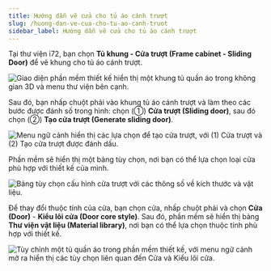```yaml
---
title: Hướng dẫn vẽ cửa cho tủ áo cánh trượt
slug: /huong-dan-ve-cua-cho-tu-ao-canh-truot
sidebar_label: Hướng dẫn vẽ cửa cho tủ áo cánh trượt
---
```


Tại thư viện i72, bạn chọn **Tủ khung - Cửa trượt (Frame cabinet - Sliding Door)** để vẽ khung cho tủ áo cánh trượt.

![Giao diện phần mềm thiết kế hiển thị một khung tủ quần áo trong không gian 3D và menu thư viện bên cạnh.](https://storage.googleapis.com/jegavn_kb/image_jegavn/375.1.jpg)

Sau đó, bạn nhấp chuột phải vào khung tủ áo cánh trượt và làm theo các bước được đánh số trong hình: chọn (①) **Cửa trượt (Sliding door)**, sau đó chọn (②) **Tạo cửa trượt (Generate sliding door)**.

![Menu ngữ cảnh hiển thị các lựa chọn để tạo cửa trượt, với (1) Cửa trượt và (2) Tạo cửa trượt được đánh dấu.](https://storage.googleapis.com/jegavn_kb/image_jegavn/375.2.jpg)

Phần mềm sẽ hiển thị một bảng tùy chọn, nơi bạn có thể lựa chọn loại cửa phù hợp với thiết kế của mình.

![Bảng tùy chọn cấu hình cửa trượt với các thông số về kích thước và vật liệu.](https://storage.googleapis.com/jegavn_kb/image_jegavn/375.3.jpg)

Để thay đổi thuộc tính của cửa, bạn chọn cửa, nhấp chuột phải và chọn **Cửa (Door)** - **Kiểu lõi cửa (Door core style)**. Sau đó, phần mềm sẽ hiển thị bảng **Thư viện vật liệu (Material library)**, nơi bạn có thể lựa chọn thuộc tính phù hợp với thiết kế.

![Tùy chỉnh một tủ quần áo trong phần mềm thiết kế, với menu ngữ cảnh mở ra hiển thị các tùy chọn liên quan đến Cửa và Kiểu lõi cửa.](https://storage.googleapis.com/jegavn_kb/image_jegavn/375.4.jpg)